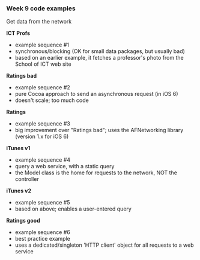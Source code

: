 ### Week 9 code examples

Get data from the network

**ICT Profs**
- example sequence #1
- synchronous/blocking (OK for small data packages, but usually bad)
- based on an earlier example, it fetches a professor's photo from the School of ICT web site

**Ratings bad**
- example sequence #2
- pure Cocoa approach to send an asynchronous request (in iOS 6) 
- doesn't scale; too much code

**Ratings**
- example sequence #3
- big improvement over "Ratings bad"; uses the AFNetworking library (version 1.x for iOS 6)

**iTunes v1**
- example sequence #4
- query a web service, with a static query
- the Model class is the home for requests to the network, NOT the controller

**iTunes v2**
- example sequence #5
- based on above; enables a user-entered query

**Ratings good**
- example sequence #6
- best practice example
- uses a dedicated/singleton 'HTTP client' object for all requests to a web service
